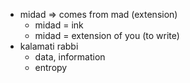 - midad => comes from mad (extension)
    - midad = ink
    - midad = extension of you (to write)
- kalamati rabbi
    - data, information
    - entropy